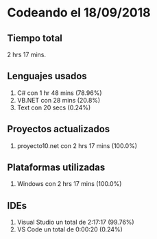 # Codeando el 18/09/2018

## Tiempo total
2 hrs 17 mins.

## Lenguajes usados
1. C# con 1 hr 48 mins (78.96%)
1. VB.NET con 28 mins (20.8%)
1. Text con 20 secs (0.24%)

## Proyectos actualizados
1. proyecto10.net con 2 hrs 17 mins (100.0%)

## Plataformas utilizadas
1. Windows con 2 hrs 17 mins (100.0%)

## IDEs
1. Visual Studio un total de 2:17:17 (99.76%)
1. VS Code un total de 0:00:20 (0.24%)
